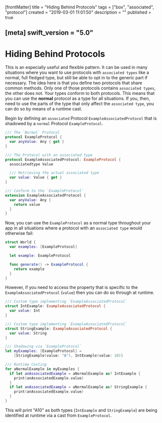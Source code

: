 [frontMatter]
title = "Hiding Behind Protocols"
tags = ["box", "associated", "protocol"]
created = "2019-03-01 11:01:50"
description = ""
published = true

[meta]
swift_version = "5.0"
---

# Hiding Behind Protocols

This is an especially useful and flexible pattern. It can be used in
many situations where you want to use protocols with `associated types`
like a normal, full fledged type, but still be able to opt in to the
generic part if necessary. The idea here is that you define two
protocols that share common methods. Only one of those protocols
contains `associated types`, the other does not. Your types conform to
both protocols. This means that you can use the **normal** protocol as a
type for all situations. If you, then, need to use the parts of the type
that only affect the `associated type`, you can do so by means of a
runtime cast.

Begin by defining an `associated` Protocol `ExampleAssociatedProtocol`
that is shadowed by a `normal` Protocol `ExampleProtocol`.

``` Swift
/// The `Normal` Protocol
protocol ExampleProtocol {
  var anyValue: Any { get }
}

/// The Protocol with an associated type
protocol ExampleAssociatedProtocol: ExampleProtocol {
  associatedtype Value

  /// Retrieving the actual associated type
  var value: Value { get }
}

/// Conform to the `ExampleProtocol`
extension ExampleAssociatedProtocol {
  var anyValue: Any {
    return value
  }
}
```

Now, you can use the `ExampleProtocol` as a normal type throughout your
app in all situations where a protocol with an `associated type` would
otherwise fail:

``` Swift
struct World {
  var examples: [ExampleProtocol]

  let example: ExampleProtocol

  func generate() -> ExampleProtocol { 
    return example
  }
}
```

However, if you need to access the property that is specific to the
`ExampleAssociatedProtocol` (`value`) then you can do so through at
runtime.

``` Swift
/// Custom type implementing `ExampleAssociatedProtocol`
struct IntExample: ExampleAssociatedProtocol {
  var value: Int
}

/// Custom type implementing `ExampleAssociatedProtocol`
struct StringExample: ExampleAssociatedProtocol {
  var value: String
}

/// Shadowing via `ExampleProtocol`
let myExamples: [ExampleProtocol] = 
    [StringExample(value: "A"), IntExample(value: 10)]

/// Runtime Casting
for aNormalExample in myExamples {
  if let anAssociatedExample = aNormalExample as? IntExample {
    print(anAssociatedExample.value)
  }
  if let anAssociatedExample = aNormalExample as? StringExample {
    print(anAssociatedExample.value)
  }
}
```

This will print \"A10\" as both types (`IntExample` and `StringExample`)
are being identified at runtime via a cast from `ExampleProtocol`.

